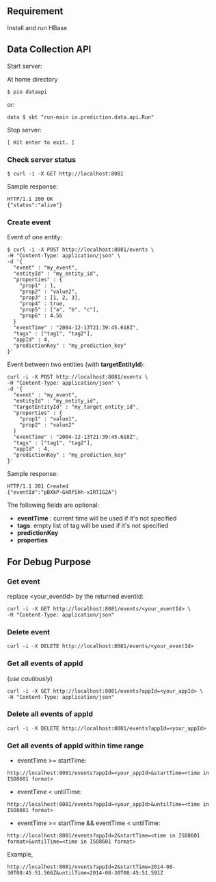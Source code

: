 
## Requirement

Install and run HBase

## Data Collection API

Start server:

At home directory
```
$ pio dataapi
```

or:

```
data $ sbt "run-main io.prediction.data.api.Run"
```

Stop server:

    [ Hit enter to exit. ]

### Check server status

```
$ curl -i -X GET http://localhost:8081
```

Sample response:
```
HTTP/1.1 200 OK
{"status":"alive"}
```

### Create event

Event of one entity:

```
$ curl -i -X POST http://localhost:8081/events \
-H "Content-Type: application/json" \
-d '{
  "event" : "my_event",
  "entityId" : "my_entity_id",
  "properties" : {
    "prop1" : 1,
    "prop2" : "value2",
    "prop3" : [1, 2, 3],
    "prop4" : true,
    "prop5" : ["a", "b", "c"],
    "prop6" : 4.56
  }
  "eventTime" : "2004-12-13T21:39:45.618Z",
  "tags" : ["tag1", "tag2"],
  "appId" : 4,
  "predictionKey" : "my_prediction_key"
}'
```

Event between two entities (with **targetEntityId**):

```
curl -i -X POST http://localhost:8081/events \
-H "Content-Type: application/json" \
-d '{
  "event" : "my_event",
  "entityId" : "my_entity_id",
  "targetEntityId" : "my_target_entity_id",
  "properties" : {
    "prop1" : "value1",
    "prop2" : "value2"
  }
  "eventTime" : "2004-12-13T21:39:45.618Z",
  "tags" : ["tag1", "tag2"],
  "appId" : 4,
  "predictionKey" : "my_prediction_key"
}'

```

Sample response:

```
HTTP/1.1 201 Created
{"eventId":"pBXkP-GkRfShh-xIRTIG2A"}
```

The following fields are optional:
* **eventTime** : current time will be used if it's not specified
* **tags**: empty list of tag will be used if it's not specified
* **predictionKey**
* **properties**

## For Debug Purpose

### Get event

replace <your_eventId> by the returned eventId:

```
curl -i -X GET http://localhost:8081/events/<your_eventId> \
-H "Content-Type: application/json"
```

### Delete event

```
curl -i -X DELETE http://localhost:8081/events/<your_eventId>
```

### Get all events of appId
(*use cautiously*)

```
curl -i -X GET http://localhost:8081/events?appId=<your_appId> \
-H "Content-Type: application/json"
```

### Delete all events of appId
```
curl -i -X DELETE http://localhost:8081/events?appId=<your_appId>
```

### Get all events of appId within time range
* eventTime >= startTime:

```
http://localhost:8081/events?appId=<your_appId>&startTime=<time in ISO8601 format>
```
* eventTime < untilTime:

```
http://localhost:8081/events?appId=<your_appId>&untilTime=<time in ISO8601 format>
```

* eventTime >= startTime && eventTime < untilTime:

```
http://localhost:8081/events?appId=2&startTime=<time in ISO8601 format>&untilTime=<time in ISO8601 format>
```

Example,
```
http://localhost:8081/events?appId=2&startTime=2014-08-30T08:45:51.566Z&untilTime=2014-08-30T08:45:51.591Z
```
